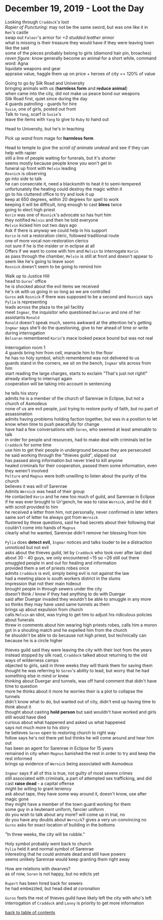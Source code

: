 # December 19, 2019 - Loot the Day

Looking through `Craddock`'s loot  
_Rapier of Puncturing_: may not be the same sword, but was one like it in `Ren`'s castle  
swap out `Faleor`'s armor for _+3 studded leather armor_  
what is missing is their treasure they would have if they were leaving town like the said  
some of the pieces probably belong to girls (diamond hair pin, broaches)  
_raven figure_: know generally become an animal for a short while, command word: Agna  
liquidate weapons and gear  
appraise value, haggle them up on price + heroes of city == 120% of value  

Going to go by Silk Road and University  
bringing animals with us (**harmless form** and **reduce animal**)  
when came into the city, did not make us peace bond our weapons  
Silk Road first, quiet since during the day  
4 guards patrolling - guards for hire  
`Susie`, one of girls, posted out front  
Talk to `Yang`, scarf is `Susie`'s  
leave the items with `Yang` to give to `Ruby` to hand out  

Head to University, but he's in teaching  

Pick up _wand_ from mage for **harmless form**  

Head to temple to give the _scroll of animate undead_ and see if they can help with rapier  
still a line of people waiting for funerals, but it's shorter  
seems mostly because people know you won't get in  
funeral up front with `Melvin` leading  
`Rosnick` is observing  
go into side to talk  
he can consecrate it, need a blacksmith to heat it to semi-tempered  
unfortunately the heating could destroy the magic within it  
go to his cluttered office to try and look it up  
keep at 650 degrees, within 20 degrees for spell to work  
keeping it will be difficult, long enough to cast **bless** twice  
going to elect high priest  
`Korin` was one of `Rosnick`'s advocate so has hurt him  
they notified `Melvin` and then he told everyone  
`Melvin` kicked him out two days ago  
Ask if there is anyway we could help in his support  
`Korin` is not a restoration cleric, followed traditional route  
one of more vocal non-restoration clerics  
not sure if he is the insider or in eclipse at all  
Offers if we want to come with him and `Melvin` to interrogate `Korin`  
as pass through the chamber, `Melvin` is still at front and doesn't appear to seem like he's going to leave soon  
`Rosnick` doesn't seem to be going to remind him  

Walk up to Justice Hill  
head to `Guros`' office  
he is shocked about the evil items we received  
he's ok with us going in so long as we are controlled  
`Guros` ask `Rosnick` if there was supposed to be a second and `Rosnick` says `Pylia` is representing  
leads across the plaza to the jail facility  
meet `Ingmar`, the inquisitor who questioned `Belsaran` and one of her assistants `Ronald`  
`Ronald` doesn't speak much, seems awkward at the attention he's getting  
`Ingmar` says she'll do the questioning, give to her ahead of time or write during interrogation  
`Belsaran` remembered `Korin`'s mace looked peace bound but was not real  

Interrogation room 1  
4 guards bring him from cell, manacle him to the floor  
he has no holy symbol, which remembered was not delivered to us  
guards stand in the corners, we sit on the bench, `Ingmar` sits across from him  
start reading the large charges, starts to exclaim "That's just not right!"  
already starting to interrupt again  
cooperation will be taking into account in sentencing  

he tells his story  
admits he is a member of the church of Sarenrae in Eclipse, but not a church of Asmodeus  
none of us are evil people, just trying to restore purity of faith, but no part of assassination  
admits having problems holding faction together, but was in a position to let know when time to push peacefully for change  
have had a few conversations with `Soren`, who seemed at least amenable to talk  
in order for people and resources, had to make deal with criminals led be `Craddock` for some time  
use him to get their people in underground because they are persecuted  
he said working through the "thieves guild", slipped out  
has passed along information but never tried to kill anyone  
healed criminals for their cooperation, passed them some information, even they weren't involved  
`Pelture` and `Magnus` were both unwilling to listen about the purity of the church  
believes it was will of Sarenrae  
Admits `Wernick` was head of their group  
He contacted `Korin` and he new too much of guild, and Sarenrae in Eclipse  
if he was ever brought to Ur'gench, he was to raise `Wernick`, and he did it with scroll provided to him  
he received a letter from him, not personally, never confirmed in later letters  
same sort of letter he always got from `Wernick`  
flustered by these questions, said he had secrets about their following that couldn't come into hands of `Magnus`  
clearly what he wanted, Sarenrae didn't remove her blessing from him  

`Pylia` does **detect evil**, `Ingmar` notices and talks louder to be a distraction  
unnoticed but not evil  
asks about the thieves guild, let by `Craddock` who took over after last died  
about 30 - 40 guys, we only encountered ~15 so ~26 still out there  
smuggled people in and out for healing and information  
provided them a set of priests robes once  
admits `Craddock` is evil, simply being evil is not against the law  
had a meeting place is south workers district in the slums  
impression that not their main hideout  
brought people in through sewers under the city  
doesn't think / know if they had anything to do with Duergar  
said after Duergar invaded they wouldn't be able to smuggle in any more  
so thinks they may have used same tunnels as them  
brings up about expulsion from church  
calls `Melvin` an idiot, was trying to get him to adjust his ridiculous policies about funerals  
threw in comments about him wearing high priests robes, calls him a moron  
got in a shouting match and he expelled him from the church  
he shouldn't be able to do because not high priest, but technically can because he is a circle higher  

thieves guild said they were leaving the city with their loot from the years  
instead stopped by silk road, `Craddock` talked about returning to the old ways of wilderness camps  
objected to girls, said in three weeks they will thank them for saving them  
thought he was referring to `Soren`'s ability to lead, but worry that he had something else in mind or knew  
thinking about Duergar and tunnels, was off hand comment that didn't have time to question  
more he thinks about it more he worries their is a plot to collapse the tunnels  
didn't know what to do, but wanted out of city, didn't end up having time to think about it  
thought about casting **hold person** but said wouldn't have worked and girls still would have died  
curious about what happened and asked us what happened  
says not much more to his story  
he believes `Soren` open to restoring church to right way  
follow says he's not there yet but thinks he will come around and hear him out  
has been an agent for Sarenrae in Eclipse for 15 years  
remained in city when `Magnus` banished the rest in order to try and keep the rest informed  
brings up evidence of `Wernick` being associated with Asmodeus  

`Ingmar` says if all of this is true, not guilty of most severe crimes  
still associated with criminals, a part of attempted sex trafficking, and did cast **raise dead** - a capital offense  
might be willing to grant leniency  
ask about tape, they have some way around it, doesn't know, use after magic gone  
they might have a member of the town guard working for them  
some guy in a lieutenant uniform, fancier uniform  
do you wish to talk about any more? will come up in trial, no  
do you have any doubts about `Wernick`? gives a very un-convincing no  
`Guros` asks for exact location of building in the bottoms  

"In three weeks, the city will be rubble."  

Holy symbol probably went back to church  
`Pylia` held it and normal symbol of Sarenrae  
interesting that he could animate dead and still have powers  
seems unlikely Sarenrae would keep granting them right away  

How are relations with dwarves?  
as of now, `Soren` is not happy, but no edicts yet  

`Rupert` has been hired back for sewers  
he had embezzled, but head died at coronation  

`Guros` feels the rest of thieves guild have likely left the city with who's left  
interrogation of `Craddock` and `Lonny` is priority to get more information  

[back to table of contents](/sessions/README.md)
